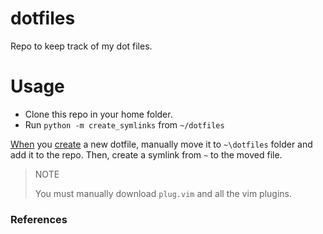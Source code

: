 # dotfiles

Repo to keep track of my dot files.

# Usage

- Clone this repo in your home folder.
- Run `python -m create_symlinks` from `~/dotfiles`

[When][3] you [create][2] a new dotfile, manually move it to `~\dotfiles`
folder and add it to the repo.
Then, create a symlink from `~` to the moved file.

> NOTE
>
> You must manually download `plug.vim` and all the vim plugins.

### References

[1]: C:\Users\yt75534\cazo.md
[2]: https://google.com
[3]: C:\Users\yt75534\commands.md

